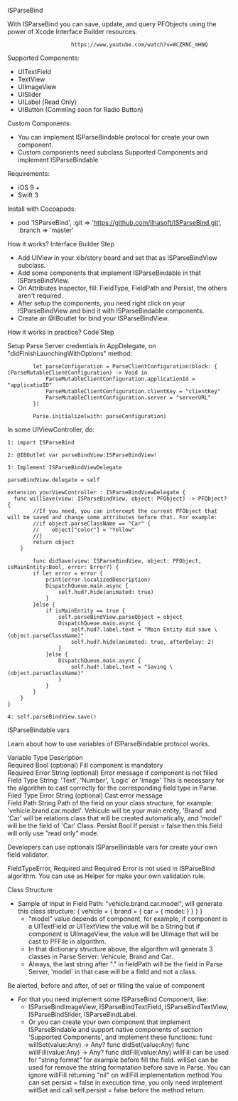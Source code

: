 ISParseBind

With ISParseBind you can save, update, and query PFObjects using the power of Xcode Interface Builder resources.



						https://www.youtube.com/watch?v=WCZRNC_mHNQ

Supported Components:

- UITextField
- TextView
- UIImageView
- UISlider
- UILabel (Read Only)
- UIButton (Comming soon for Radio Button)

Custom Components:

- You can implement ISParseBindable protocol for create your own component.
- Custom components need subclass Supported Components and implement ISParseBindable

Requirements:

- iOS 9 +
- Swift 3

Install with Cocoapods:

- pod 'ISParseBind', :git => 'https://github.com/ilhasoft/ISParseBind.git', :branch => 'master'

How it works? Interface Builder Step

- Add UIView in your xib/story board and set that as ISParseBindView subclass.
- Add some components that implement ISParseBindable in that ISParseBindView.
- On Attributes Inspector, fill: FieldType, FieldPath and Persist, the others aren't required.
- After setup the components, you need right click on your ISParseBindView and bind it with ISParseBindable components.
- Create an @IBoutlet for bind your ISParseBindView.

How it works in practice? Code Step

Setup Parse Server credentials in AppDelegate, on "didFinishLaunchingWithOptions" method:

            let parseConfiguration = ParseClientConfiguration(block: { (ParseMutableClientConfiguration) -> Void in
                ParseMutableClientConfiguration.applicationId = "applicatioID"
                ParseMutableClientConfiguration.clientKey = "clientKey"
                ParseMutableClientConfiguration.server = "serverURL"
            })
            
            Parse.initialize(with: parseConfiguration)

In some UIViewController, do:

    1: import ISParseBind

    2: @IBOutlet var parseBindView:ISParseBindView!

    3: Implement ISParseBindViewDelegate
    
    parseBindView.delegate = self
    
    extension yourViewController : ISParseBindViewDelegate {
      func willSave(view: ISParseBindView, object: PFObject) -> PFObject? {
            //If you need, you can intercept the current PFObject that will be saved and change some attributes before that. For example:
            //if object.parseClassName == "Car" {
            //    object["color"] = "Yellow"
            //}
            return object
        }
        
            func didSave(view: ISParseBindView, object: PFObject, isMainEntity:Bool, error: Error?) {
            if let error = error {
                print(error.localizedDescription)
                DispatchQueue.main.async {
                    self.hud?.hide(animated: true)
                }
            }else {
                if isMainEntity == true {
                    self.parseBindView.parseObject = object
                    DispatchQueue.main.async {
                        self.hud?.label.text = "Main Entity did save \(object.parseClassName)"
                        self.hud?.hide(animated: true, afterDelay: 2)
                    }
                }else {
                    DispatchQueue.main.async {
                        self.hud!.label.text = "Saving \(object.parseClassName)"
                    }
                }
            }
        }        
    }

    4: self.parseBindView.save()

ISParseBindable vars

Learn about how to use variables of ISParseBindable protocol works.

  Variable        	Type                                    	Description                             
  Required        	Bool (optional)                         	Fill component is mandatory             
  Required Error  	String (optional)                       	Error message if component is not filled
  Field Type      	String: 'Text', 'Number', 'Logic' or 'Image'	This is necessary for the algorithm to cast correctly for the corresponding field type in Parse.
  Filed Type Error	String (optional)                       	Cast error message                      
  Field Path      	String                                  	Path of the field on your class structure, for example: 'vehicle.brand.car.model'. Vehicule will be your main entity, 'Brand' and 'Car' will be relations class that will be created automatically, and 'model' will be the field of 'Car' Class.
  Persist         	Bool                                    	If persist = false then this field will only use "read only" mode.



Developers can use optionals ISParseBindable vars for create your own field validator.

FieldTypeError, Required and Required Error is not used in ISParseBind algorithm. You can use as Helper for make your own validation rule.



Class Structure

- Sample of Input in Field Path: "vehicle.brand.car.model", will generate this class structure:
      {
          vehicle = {
              brand = {
               	 car = {
                  	model: 
                	 }
              }
          }
      }
  - "model" value depends of component, for example, if component is a UITextField or UITextView the value will be a String but if component is UIImageView, the value will be UIImage that will be cast to PFFile in algorithm.
  - In that dictionary structure above, the algorithm will generate 3 classes in Parse Server: Vehicule, Brand and Car.
  - Always, the last string after "." in fieldPath will be the field in Parse Server, 'model' in that case will be a field and not a class.

Be alerted, before and after, of set or filling the value of component

- For that you need implement some ISParseBind Component, like:
  - ISParseBindImageView, ISParseBindTextField, ISParseBindTextView, ISParseBindSlider, ISParseBindLabel.
  - Or you can create your own component that implement ISParseBindable and support native components of section 'Supported Components', and implement these functions:
        func willSet(value:Any) -> Any?
        func didSet(value:Any)
        func willFill(value:Any) -> Any?
        func didFill(value:Any)
    willFill can be used for "string format" for example before fill the field.
    willSet can be used for remove the string formatation before save in Parse. 
    You can ignore willFill returning "nil" on willFill implementation method
    You can set persist = false in execution time, you only need implement willSet and call self.persist = false before the method return.
